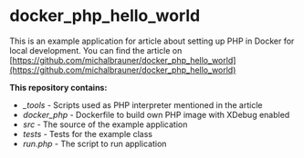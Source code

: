 # docker_php_hello_world

This is an example application for article about setting up PHP in Docker for local development. 
You can find the article on [https://github.com/michalbrauner/docker_php_hello_world](https://github.com/michalbrauner/docker_php_hello_world)

**This repository contains:**
 - *_tools* - Scripts used as PHP interpreter mentioned in the article
 - *docker_php* - Dockerfile to build own PHP image with XDebug enabled
 - *src* - The source of the example application
 - *tests* - Tests for the example class
 - *run.php* - The script to run application 
